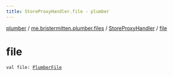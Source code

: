 ```yaml
---
title: StoreProxyHandler.file - plumber
---
```


[plumber](../../index.html) / [me.bristermitten.plumber.files](../index.html) / [StoreProxyHandler](index.html) / [file](./file.html)

# file

`val file: `[`PlumberFile`](../-plumber-file/index.html)